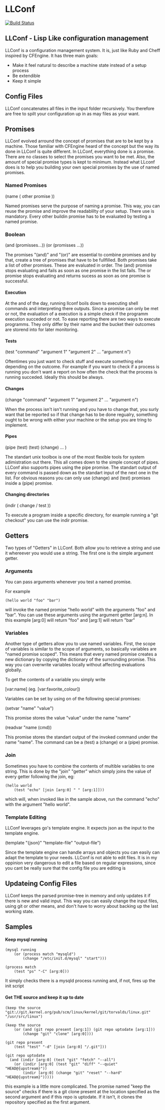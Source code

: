 LLConf
======

[![Build Status](https://travis-ci.org/d3media/llconf.png?branch=master)](https://travis-ci.org/d3media/llconf)

## LLConf - Lisp Like configuration management ##

LLConf is a configuration management system. It is, just like Ruby and Cheff inspired
by CFEngine. It has three main goals:

* Make it feel natural to describe a machine state instead of a setup process
* Be extendible
* Keep it simple


## Config Files ##

LLConf concatenates all files in the input folder recursively. You therefore are free to spilt
your configuration up in as may files as your want.

## Promises ##

LLConf evolved arround the concept of promises that are to be kept by a
machine. Those familiar with CFEngine heard of the concept but the way
its done in LLConf is quite different. In LLConf, everything done is a promise.
There are no classes to select the promises you want to be met. Also, the
amount of special promise types is kept to minimum. Instead what LLconf does
is to help you building your own special promises by the use of named promises.

### Named Promises ###

(name ( other promise ))

Named promises serve the purpose of naming a promise. This way, you can
reuse the promise and improve the readablilty of your setup. There use is
mandatory. Every other buildin promise has to be evaluated by testing
a named promise.

### Boolean ###

(and (promisses...)) (or (promisses ...))

The promises "(and)" and "(or)" are essential to combine promises and by that, create a
tree of promises that have to be fullfilled. Both promises take a list of other promises.
These are evaluated in order. The (and) promise stops evaluating and fails as soon as one
promise in the list fails. The or promise stops evaluating and returns sucess as soon as one
promise is successful.

#### Execution ####

At the and of the day, running llconf boils down to executing shell commands and
interpreting there outputs. Since a promise can only be met or not, the evaluation
of a execution is a simple check if the programm execution succeded or not. To ease
reporting there are two ways to execute programms. They only differ by their name
and the bucket their outcomes are storend into for later monitoring.

#### Tests ####
(test "command" "argument 1" "argument 2" ... "argument n")

Oftentimes you just want to check stuff and execute something else depending on the outcome.
For example if you want to check if a process is running you don't want a report on how
often the check that the process is running succeded. Ideally this should be always.

#### Changes ####
(change "command" "argument 1" "argument 2" ... "argument n")

When the process isn't isn't running and you have to change that, you surly want that be reported
so if that change has to be done regualry, something ought to be wrong with either your machine or
the setup you are tring to implement.

#### Pipes ####
(pipe (test) (test) (change) ... )

The standart unix toolbox is one of the most flexible tools for system adimistration out there.
This all comes down to the simple concept of pipes. LLConf also supports pipes using the pipe promise.
The standart output of every command is passed down as the standart input of the next one in the list.
For obvious reasons you can only use (change) and (test) promises inside a (pipe) promise.

#### Changing directories ####
(indir ( change / test ))

To execute a program inside a specific directory, for example running a "git checkout" you can use the
indir promise.

## Getters ##

Two types of "Getters" in LLConf. Both allow you to retrieve a string and use it whereever you would use
a string. The first one is the simple argument getter.

### Arguments ###

You can pass arguments whenever you test a named promise.

For example

    (hello world "foo" "bar")

will invoke the named promise "hello world" with the arguments "foo" and "bar". You can use these
arguments using the argument getter [arg:n]. In this example [arg:0] will return "foo" and [arg:1] will
return "bar"

### Variables ###

Another type of getters allow you to use named variables. First, the scope of variables is similar
to the scope of arguments, so basically variables are "named promise scoped". This means that every
named promise creates a new dictionary by copying the dictionary of the surrounding promise. This way
you can overwrite variables locally without affecting evaluations globally.

To get the contents of a variable you simply write

[var:name] (eg. [var:favorite_colour])

Variables can be set by using on of the following special promises:

(setvar "name" "value")

This promise stores the value "value" under the name "name"

(readvar "name (cmd))

This promise stores the standart output of the invoked command under the name "name". The command
can be a (test) a (change) or a (pipe) promise.

### Join ###

Sometimes you have to combine the contents of multible variables to one string. This is done by the
"join" "getter" which simply joins the value of every getter following the join, eg:

    (hello world
        (test "echo" [join [arg:0] " " [arg:1]]))

which will, when invoked like in the sample above, run the command "echo" with the argument "hello world".

### Template Editing ###

LLConf leverages go's template engine. It expects json as the input to the template engine.

(template "{json}" "template-file" "output-file")

Since the template engine can handle arrays and objects you can easily can adapt the template to your
needs. LLConf is not able to edit files. It is in my oppinion very dangerous to edit a file based
on regular expressions, since you cant be really sure that the config file you are editing is

## Updateing Config Files ##

LLConf keeps the parsed promise-tree in memory and only updates it if there is new and valid input.
This way you can easily change the input files, using git or other means, and don't have to worry about
backing up the last working state.


## Samples ##

#### Keep mysql running ####

    (mysql running
        (or (process match "mysqld")
            (change "/etc/init.d/mysql" "start")))

    (process match
        (test "ps" "-C" [arg:0]))

It simply checks there is a mysqld process running and, if not, fires up the init script



#### Get THE source and keep it up to date ####


    (keep the source "git://git.kernel.org/pub/scm/linux/kernel/git/torvalds/linux.git" "/usr/src/linux")

    (keep the source
        (or (and (git repo present [arg:1]) (git repo uptodate [arg:1]))
            (change "git" "clone" [arg:0])))

    (git repo present
        (test "test" "-d" [join [arg:0] "/.git"]))

    (git repo uptodate
      (and (indir [arg:0] (test "git" "fetch" "--all")
        (or (indir [arg:0] (test "git" "diff" "--quiet" "HEAD@{upstream}"))
            (indir [arg:0] (change "git" "reset" "--hard" "HEAD@{upstream}")))))


this example is a little more complicated. The promise named "keep the source" checks if there
is a git clone present at the location specified as the second argument and if this repo is uptodate.
If it isn't, it clones the repository specified as the first argument.
